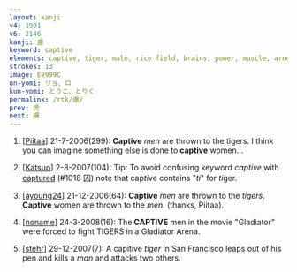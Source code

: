 ```yaml
---
layout: kanji
v4: 1991
v6: 2146
kanji: 虜
keyword: captive
elements: captive, tiger, male, rice field, brains, power, muscle, arnold
strokes: 13
image: E8999C
on-yomi: リョ、ロ
kun-yomi: とりこ、とりく
permalink: /rtk/虜/
prev: 虎
next: 膚
---
```


1) [<a href="http://kanji.koohii.com/profile/Piitaa">Piitaa</a>] 21-7-2006(299): <strong>Captive</strong> <em>men</em> are thrown to the tigers. I think you can imagine something else is done to<strong> captive</strong> women...

2) [<a href="http://kanji.koohii.com/profile/Katsuo">Katsuo</a>] 2-8-2007(104): Tip: To avoid confusing keyword <em>captive</em> with <a href="../v4/1018.html">captured</a> (#1018 囚) note that cap<em>ti</em>ve contains &quot;<em>ti</em>&quot; for <em>ti</em>ger.

3) [<a href="http://kanji.koohii.com/profile/ayoung24">ayoung24</a>] 21-12-2006(64): <strong>Captive</strong> <em>men</em> are thrown to the <em>tigers</em>.<strong> Captive</strong> women are thrown to the <em>men</em>. (thanks, Piitaa).

4) [<a href="http://kanji.koohii.com/profile/noname">noname</a>] 24-3-2008(16): The<strong> CAPTIVE</strong> men in the movie &quot;Gladiator&quot; were forced to fight TIGERS in a Gladiator Arena.

5) [<a href="http://kanji.koohii.com/profile/stehr">stehr</a>] 29-12-2007(7): A capitive <em>tiger</em> in San Francisco leaps out of his pen and kills a <em>man</em> and attacks two others.

